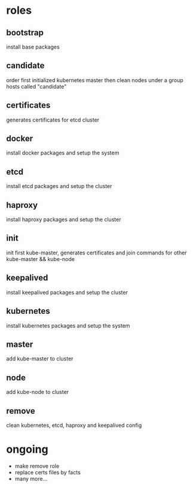# roles

## bootstrap

install base packages

## candidate

order first initialized kubernetes master then clean nodes under a group hosts called "candidate"

## certificates

generates certificates for etcd cluster

## docker

install docker packages and setup the system

## etcd

install etcd packages and setup the cluster

## haproxy

install haproxy packages and setup the cluster

## init

init first kube-master, generates certificates and join commands for other kube-master && kube-node

## keepalived

install keepalived packages and setup the cluster

## kubernetes

install kubernetes packages and setup the system

## master

add kube-master to cluster

## node

add kube-node to cluster

## remove

clean kubernetes, etcd, haproxy and keepalived config

# ongoing

- make remove role
- replace certs files by facts
- many more...